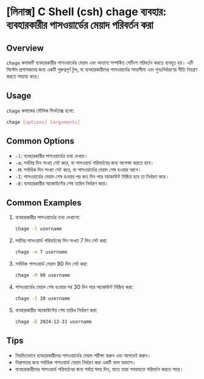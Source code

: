 # [লিনাক্স] C Shell (csh) chage ব্যবহার: ব্যবহারকারীর পাসওয়ার্ডের মেয়াদ পরিবর্তন করা

## Overview
`chage` কমান্ডটি ব্যবহারকারীর পাসওয়ার্ডের মেয়াদ এবং অন্যান্য সম্পর্কিত সেটিংস পরিবর্তন করতে ব্যবহৃত হয়। এটি সিস্টেম প্রশাসকদের জন্য একটি গুরুত্বপূর্ণ টুল, যা ব্যবহারকারীদের পাসওয়ার্ডের সময়সীমা এবং পুনঃনির্ধারণের নীতি নিয়ন্ত্রণ করতে সাহায্য করে।

## Usage
`chage` কমান্ডের মৌলিক সিনট্যাক্স হলো:

```bash
chage [options] [arguments]
```

## Common Options
- `-l`: ব্যবহারকারীর পাসওয়ার্ডের তথ্য দেখায়।
- `-m`: সর্বনিম্ন দিন সংখ্যা সেট করে, যা পাসওয়ার্ড পরিবর্তনের জন্য অপেক্ষা করতে হবে।
- `-M`: সর্বাধিক দিন সংখ্যা সেট করে, যা পাসওয়ার্ডের মেয়াদ শেষ হওয়ার আগে।
- `-I`: পাসওয়ার্ডের মেয়াদ শেষ হওয়ার পর কত দিন পরে অ্যাকাউন্ট নিষ্ক্রিয় হবে তা নির্ধারণ করে।
- `-E`: ব্যবহারকারীর অ্যাকাউন্টের শেষ তারিখ নির্ধারণ করে।

## Common Examples
1. ব্যবহারকারীর পাসওয়ার্ডের তথ্য দেখানো:
   ```bash
   chage -l username
   ```

2. সর্বনিম্ন পাসওয়ার্ড পরিবর্তনের দিন সংখ্যা 7 দিন সেট করা:
   ```bash
   chage -m 7 username
   ```

3. সর্বাধিক পাসওয়ার্ড মেয়াদ 90 দিন সেট করা:
   ```bash
   chage -M 90 username
   ```

4. পাসওয়ার্ডের মেয়াদ শেষ হওয়ার পর 30 দিন পরে অ্যাকাউন্ট নিষ্ক্রিয় করা:
   ```bash
   chage -I 30 username
   ```

5. ব্যবহারকারীর অ্যাকাউন্টের শেষ তারিখ নির্ধারণ করা:
   ```bash
   chage -E 2024-12-31 username
   ```

## Tips
- নিয়মিতভাবে ব্যবহারকারীদের পাসওয়ার্ডের মেয়াদ পরীক্ষা করুন এবং আপডেট করুন।
- নিরাপত্তার জন্য সর্বাধিক পাসওয়ার্ড মেয়াদ নির্ধারণ করা একটি ভাল অভ্যাস।
- ব্যবহারকারীদের পাসওয়ার্ড পরিবর্তনের জন্য পর্যাপ্ত সময় দিন, যাতে তারা সময়মতো পরিবর্তন করতে পারে।